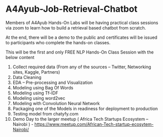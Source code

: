 # A4Ayub-Job-Retrieval-Chatbot
Members of A4Ayub Hands-On Labs will be having practical class sessions via zoom to learn how to build a retrieval based chatbot from scratch.

At the end, there will be a demo to the public and certificates will be issued to participants who complete the hands-on classes.

This will be the first and only FREE NLP Hands-On Class Session with the below content
>>
1. Collect required data (From any of the sources – Twitter, Networking sites, Kaggle, Partners)
2. Data Cleaning
3. EDA – Pre-processing and Visualization
4. Modeling using Bag Of Words
5. Modeling using Tf-IDF
6. Modeling using word2vec
7. Modeling with Convolution Neural Network
8. Packaging one of the Models in readiness for deployment to production
9. Testing model from chatyfy.com
10. Demo Day to the larger meetup ( Africa Tech Startups Ecosystem – Nairobi ) - https://www.meetup.com/African-Tech-startup-ecosytem-Nairobi/
